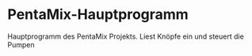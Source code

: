 # PentaMix-Hauptprogramm
Hauptprogramm des PentaMix Projekts. Liest Knöpfe ein und steuert die Pumpen